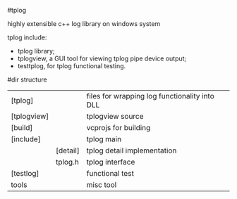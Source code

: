 #tplog

highly extensible c++ log library on windows system

tplog include: 

 - tplog library; 
 - tplogview, a GUI tool for viewing tplog pipe device output;
 - testtplog, for tplog functional testing.


#dir structure

<table>
	<tr>
		<td>[tplog]</td>
		<td></td>
		<td>files for wrapping log functionality into DLL</td>
	</tr>
	<tr>
		<td>[tplogview]</td>
		<td></td>
		<td>tplogview source</td>
	</tr>
	<tr>
		<td>[build]</td>
		<td></td>
		<td>vcprojs for building</td>
	</tr>
	<tr>
		<td>[include]</td>
		<td></td>
		<td>tplog main</td>
	</tr>
	<tr>
		<td></td>
		<td>[detail]</td>
		<td>tplog detail implementation</td>
	</tr>
	<tr>
		<td></td>
		<td>tplog.h</td>
		<td>tplog interface</td>
	</tr>
	<tr>
		<td>[testlog]</td>
		<td></td>
		<td>functional test</td>
	</tr>
	<tr>
		<td>tools</td>
		<td></td>
		<td>misc tool</td>
	</tr>
</table>
